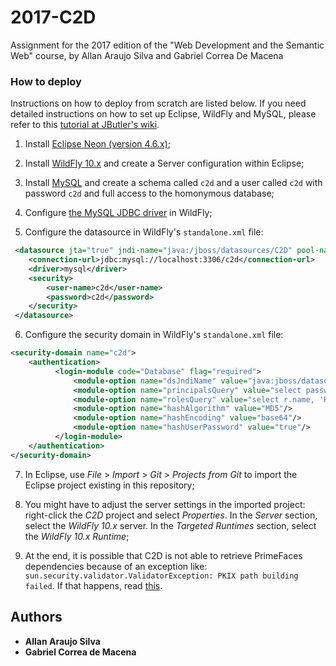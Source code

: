 # 2017-C2D
Assignment for the 2017 edition of the "Web Development and the Semantic Web" course, by Allan Araujo Silva and Gabriel Correa De Macena

### How to deploy

Instructions on how to deploy from scratch are listed below. If you need detailed instructions on how to set up Eclipse, WildFly and MySQL, please refer to this [tutorial at JButler's wiki](https://github.com/dwws-ufes/jbutler/wiki/Tutorial%3A-a-Java-EE-Web-Profile-application-with-JButler%2C-part-1).

1. Install [Eclipse Neon (version 4.6.x)](http://www.eclipse.org/);

2. Install [WildFly 10.x](http://wildfly.org) and create a Server configuration within Eclipse;

3. Install [MySQL](http://www.mysql.com/products/community/) and create a schema called `c2d` and a user called `c2d` with password `c2d` and full access to the homonymous database;

4. Configure [the MySQL JDBC driver](http://dev.mysql.com/downloads/connector/j/) in WildFly;

5. Configure the datasource in WildFly's `standalone.xml` file:

```XML
 <datasource jta="true" jndi-name="java:/jboss/datasources/C2D" pool-name="C2DPool" enabled="true" use-java-context="true">
	<connection-url>jdbc:mysql://localhost:3306/c2d</connection-url>
	<driver>mysql</driver>
	<security>
	    <user-name>c2d</user-name>
	    <password>c2d</password>
	</security>
 </datasource>
```

6. Configure the security domain in WildFly's `standalone.xml` file:
```XML
<security-domain name="c2d">
    <authentication>
          <login-module code="Database" flag="required">
              <module-option name="dsJndiName" value="java:jboss/datasources/C2D"/>
              <module-option name="principalsQuery" value="select password from Academic where email=?"/>
              <module-option name="rolesQuery" value="select r.name, 'Roles' from Role r inner join Academic_Role ar on r.id = ar.roles_id inner join Academic a on ar.Academic_id = a.id where email=?"/>
              <module-option name="hashAlgorithm" value="MD5"/>
              <module-option name="hashEncoding" value="base64"/>
              <module-option name="hashUserPassword" value="true"/>
          </login-module>
    </authentication>
</security-domain>
```
7. In Eclipse, use _File_ > _Import_ > _Git_ > _Projects from Git_ to import the Eclipse project existing in this repository;

8. You might have to adjust the server settings in the imported project: right-click the _C2D_ project and select _Properties_. In the _Server_ section, select the _WildFly 10.x_ server. In the _Targeted Runtimes_ section, select the _WildFly 10.x Runtime_;

9. At the end, it is possible that C2D is not able to retrieve PrimeFaces dependencies because of an exception like: `sun.security.validator.ValidatorException: PKIX path building failed`. If that happens, read [this](https://github.com/dwws-ufes/Marvin#maven-primefaces-and-ssl-certificates).

## Authors

* **Allan Araujo Silva**
* **Gabriel Correa de Macena**
